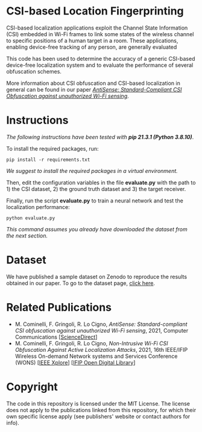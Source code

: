 # CSI-based Location Fingerprinting

CSI-based localization applications exploit the Channel State Information (CSI) embedded in Wi-Fi frames to link some states of the wireless channel to specific positions of a human target in a room.
These applications, enabling device-free tracking of any person, are generally evaluated 

This code has been used to determine the accuracy of a generic CSI-based device-free localization system and to evaluate the performance of several obfuscation schemes.

More information about CSI obfuscation and CSI-based localization in general can be found in our paper [*AntiSense: Standard-Compliant CSI Obfuscation against unauthorized Wi-Fi sensing*](https://www.sciencedirect.com/science/article/abs/pii/S0140366421004916).

# Instructions

*The following instructions have been tested with **pip 21.3.1 (Python 3.8.10)***.

To install the required packages, run:
```
pip install -r requirements.txt
```
*We suggest to install the required packages in a virtual environment.*

Then, edit the configuration variables in the file **evaluate.py** with the path to 1) the CSI dataset, 2) the ground truth dataset and 3) the target receiver.

Finally, run the script **evaluate.py** to train a neural network and test the localization performance:
```
python evaluate.py
```
*This command assumes you already have downloaded the dataset from the next section.*

# Dataset

We have published a sample dataset on Zenodo to reproduce the results obtained in our paper. To go to the dataset page, [click here](https://doi.org/10.5281/zenodo.5885635).

# Related Publications

* M. Cominelli, F. Gringoli, R. Lo Cigno, *AntiSense: Standard-compliant CSI obfuscation against unauthorized Wi-Fi sensing*, 2021, Computer Communications [[ScienceDirect](https://www.sciencedirect.com/science/article/abs/pii/S0140366421004916)]
* M. Cominelli, F. Gringoli, R. Lo Cigno, *Non-Intrusive Wi-Fi CSI Obfuscation Against Active Localization Attacks*, 2021, 16th IEEE/IFIP Wireless On-demand Network systems and Services Conference (WONS) [[IEEE Xplore](https://ieeexplore.ieee.org/abstract/document/9415586)] [[IFIP Open Digital Library](https://dl.ifip.org/db/conf/wons/wons2021/1570696889.pdf)]

# Copyright

The code in this repository is licensed under the MIT License. The license does not apply to the publications linked from this repository, for which their own specific license apply (see publishers' website or contact authors for info).